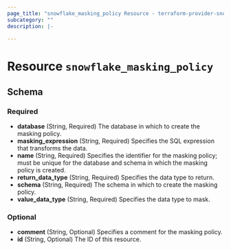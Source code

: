```yaml
---
page_title: "snowflake_masking_policy Resource - terraform-provider-snowflake"
subcategory: ""
description: |-
  
---
```


# Resource `snowflake_masking_policy`





## Schema

### Required

- **database** (String, Required) The database in which to create the masking policy.
- **masking_expression** (String, Required) Specifies the SQL expression that transforms the data.
- **name** (String, Required) Specifies the identifier for the masking policy; must be unique for the database and schema in which the masking policy is created.
- **return_data_type** (String, Required) Specifies the data type to return.
- **schema** (String, Required) The schema in which to create the masking policy.
- **value_data_type** (String, Required) Specifies the data type to mask.

### Optional

- **comment** (String, Optional) Specifies a comment for the masking policy.
- **id** (String, Optional) The ID of this resource.



